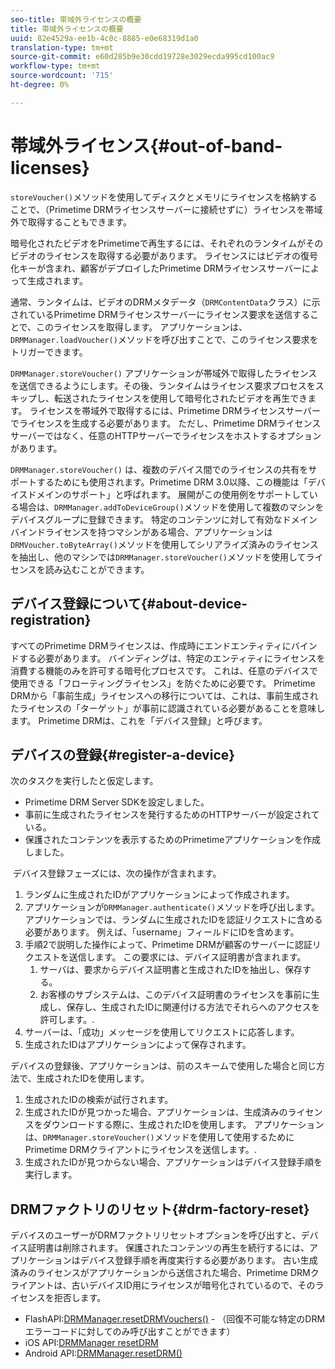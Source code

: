```yaml
---
seo-title: 帯域外ライセンスの概要
title: 帯域外ライセンスの概要
uuid: 82e4529a-ee1b-4c0c-8885-e0e68319d1a0
translation-type: tm+mt
source-git-commit: e60d285b9e30cdd19728e3029ecda995cd100ac9
workflow-type: tm+mt
source-wordcount: '715'
ht-degree: 0%

---
```



# 帯域外ライセンス{#out-of-band-licenses}

`storeVoucher()`メソッドを使用してディスクとメモリにライセンスを格納することで、（Primetime DRMライセンスサーバーに接続せずに）ライセンスを帯域外で取得することもできます。

暗号化されたビデオをPrimetimeで再生するには、それぞれのランタイムがそのビデオのライセンスを取得する必要があります。 ライセンスにはビデオの復号化キーが含まれ、顧客がデプロイしたPrimetime DRMライセンスサーバーによって生成されます。

通常、ランタイムは、ビデオのDRMメタデータ（`DRMContentData`クラス）に示されているPrimetime DRMライセンスサーバーにライセンス要求を送信することで、このライセンスを取得します。 アプリケーションは、`DRMManager.loadVoucher()`メソッドを呼び出すことで、このライセンス要求をトリガーできます。

`DRMManager.storeVoucher()` アプリケーションが帯域外で取得したライセンスを送信できるようにします。その後、ランタイムはライセンス要求プロセスをスキップし、転送されたライセンスを使用して暗号化されたビデオを再生できます。 ライセンスを帯域外で取得するには、Primetime DRMライセンスサーバーでライセンスを生成する必要があります。 ただし、Primetime DRMライセンスサーバーではなく、任意のHTTPサーバーでライセンスをホストするオプションがあります。

`DRMManager.storeVoucher()` は、複数のデバイス間でのライセンスの共有をサポートするためにも使用されます。Primetime DRM 3.0以降、この機能は「デバイスドメインのサポート」と呼ばれます。 展開がこの使用例をサポートしている場合は、`DRMManager.addToDeviceGroup()`メソッドを使用して複数のマシンをデバイスグループに登録できます。 特定のコンテンツに対して有効なドメインバインドライセンスを持つマシンがある場合、アプリケーションは`DRMVoucher.toByteArray()`メソッドを使用してシリアライズ済みのライセンスを抽出し、他のマシンでは`DRMManager.storeVoucher()`メソッドを使用してライセンスを読み込むことができます。

## デバイス登録について{#about-device-registration}

すべてのPrimetime DRMライセンスは、作成時にエンドエンティティにバインドする必要があります。 バインディングは、特定のエンティティにライセンスを消費する機能のみを許可する暗号化プロセスです。 これは、任意のデバイスで使用できる「フローティングライセンス」を防ぐために必要です。 Primetime DRMから「事前生成」ライセンスへの移行については、これは、事前生成されたライセンスの「ターゲット」が事前に認識されている必要があることを意味します。 Primetime DRMは、これを「デバイス登録」と呼びます。

## デバイスの登録{#register-a-device}

次のタスクを実行したと仮定します。

* Primetime DRM Server SDKを設定しました。
* 事前に生成されたライセンスを発行するためのHTTPサーバーが設定されている。
* 保護されたコンテンツを表示するためのPrimetimeアプリケーションを作成しました。

 デバイス登録フェーズには、次の操作が含まれます。

1. ランダムに生成されたIDがアプリケーションによって作成されます。
1. アプリケーションが`DRMManager.authenticate()`メソッドを呼び出します。 アプリケーションでは、ランダムに生成されたIDを認証リクエストに含める必要があります。 例えば、「username」フィールドにIDを含めます。
1. 手順2で説明した操作によって、Primetime DRMが顧客のサーバーに認証リクエストを送信します。 この要求には、デバイス証明書が含まれます。
   1. サーバは、要求からデバイス証明書と生成されたIDを抽出し、保存する。
   1. お客様のサブシステムは、このデバイス証明書のライセンスを事前に生成し、保存し、生成されたIDに関連付ける方法でそれらへのアクセスを許可します。.
1. サーバーは、「成功」メッセージを使用してリクエストに応答します。
1. 生成されたIDはアプリケーションによって保存されます。

デバイスの登録後、アプリケーションは、前のスキームで使用した場合と同じ方法で、生成されたIDを使用します。
1. 生成されたIDの検索が試行されます。
1. 生成されたIDが見つかった場合、アプリケーションは、生成済みのライセンスをダウンロードする際に、生成されたIDを使用します。 アプリケーションは、`DRMManager.storeVoucher()`メソッドを使用して使用するためにPrimetime DRMクライアントにライセンスを送信します。.
1. 生成されたIDが見つからない場合、アプリケーションはデバイス登録手順を実行します。

## DRMファクトリのリセット{#drm-factory-reset}

デバイスのユーザーがDRMファクトリリセットオプションを呼び出すと、デバイス証明書は削除されます。 保護されたコンテンツの再生を続行するには、アプリケーションはデバイス登録手順を再度実行する必要があります。 古い生成済みのライセンスがアプリケーションから送信された場合、Primetime DRMクライアントは、古いデバイスID用にライセンスが暗号化されているので、そのライセンスを拒否します。

* FlashAPI:[DRMManager.resetDRMVouchers()](https://help.adobe.com/en_US/FlashPlatform/reference/actionscript/3/flash/net/drm/DRMManager.html#resetDRMVouchers()) - （回復不可能な特定のDRMエラーコードに対してのみ呼び出すことができます）
* iOS API:[DRMManager resetDRM](https://help.adobe.com/en_US/primetime/api/drm-apis/client/ios/interface_d_r_m_manager.html#a0dd6c9662428583196e0419d3ea69446)
* Android API:[DRMManager.resetDRM()](https://help.adobe.com/en_US/primetime/api/drm-apis/client/android/com/adobe/ave/drm/DRMManager.html#resetDRM(com.adobe.ave.drm.DRMOperationErrorCallback,%20com.adobe.ave.drm.DRMOperationCompleteCallback))